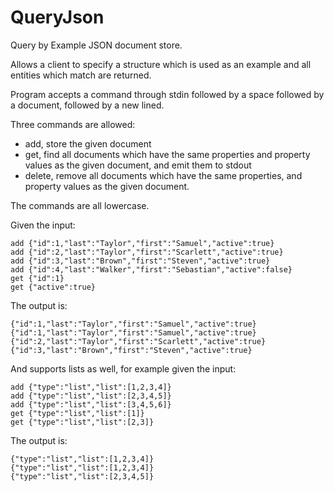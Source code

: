 # QueryJson
Query by Example JSON document store.

Allows a client to specify a structure which is used as an example and all entities which match are returned. 

Program accepts a command through stdin followed by a space followed by a document, followed by a new lined. 

Three commands are allowed:

* add, store the given document
* get, find all documents which have the same properties and property values as the given document, and emit them to stdout
* delete, remove all documents which have the same properties, and property values as the given document. 

The commands are all lowercase. 

Given the input:

```
add {"id":1,"last":"Taylor","first":"Samuel","active":true}
add {"id":2,"last":"Taylor","first":"Scarlett","active":true}
add {"id":3,"last":"Brown","first":"Steven","active":true}
add {"id":4,"last":"Walker","first":"Sebastian","active":false}
get {"id":1}
get {"active":true}
```

The output is:

```
{"id":1,"last":"Taylor","first":"Samuel","active":true}
{"id":1,"last":"Taylor","first":"Samuel","active":true}
{"id":2,"last":"Taylor","first":"Scarlett","active":true}
{"id":3,"last":"Brown","first":"Steven","active":true}
```


And supports lists as well, for example given the input:

```
add {"type":"list","list":[1,2,3,4]}
add {"type":"list","list":[2,3,4,5]}
add {"type":"list","list":[3,4,5,6]}
get {"type":"list","list":[1]}
get {"type":"list","list":[2,3]}
```

The output is:

```
{"type":"list","list":[1,2,3,4]}
{"type":"list","list":[1,2,3,4]}
{"type":"list","list":[2,3,4,5]}
```


